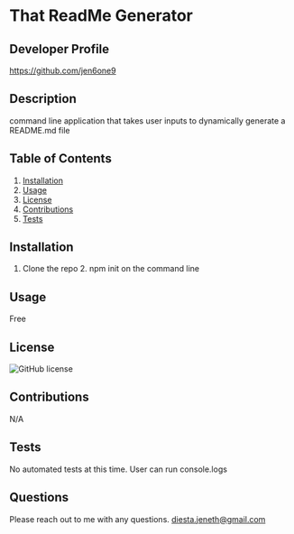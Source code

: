 
# That ReadMe Generator

## Developer Profile
https://github.com/jen6one9

## Description

command line application that takes user inputs to dynamically generate a README.md file
## Table of Contents
1. [Installation](#installation)
2. [Usage](#usage)
3. [License](#license)
4. [Contributions](#contributions)
5. [Tests](#tests)

## Installation
1. Clone the repo 2. npm init on the command line 

##  Usage
Free

##  License
![GitHub license](https://img.shields.io/badge/license-MIT-blue.svg)


##  Contributions
N/A

##  Tests
No automated tests at this time. User can run console.logs

##  Questions
Please reach out to me with any questions. diesta.jeneth@gmail.com